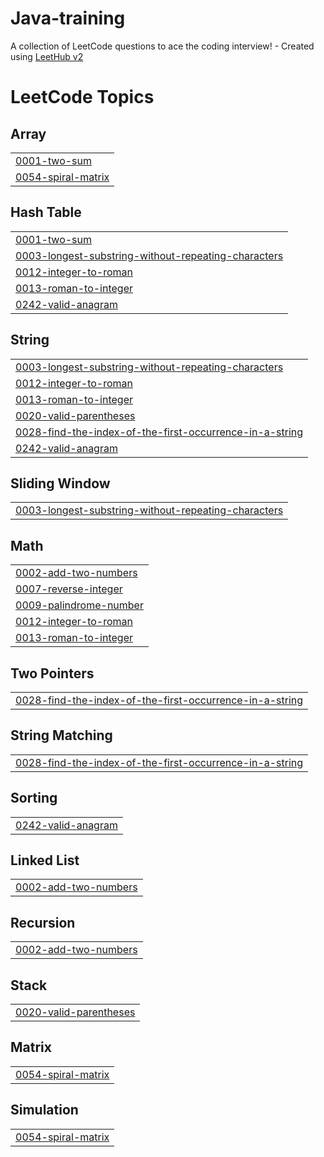 # Java-training
A collection of LeetCode questions to ace the coding interview! - Created using [LeetHub v2](https://github.com/arunbhardwaj/LeetHub-2.0)

<!---LeetCode Topics Start-->
# LeetCode Topics
## Array
|  |
| ------- |
| [0001-two-sum](https://github.com/sakthibalangk/Java-training/tree/master/0001-two-sum) |
| [0054-spiral-matrix](https://github.com/sakthibalangk/Java-training/tree/master/0054-spiral-matrix) |
## Hash Table
|  |
| ------- |
| [0001-two-sum](https://github.com/sakthibalangk/Java-training/tree/master/0001-two-sum) |
| [0003-longest-substring-without-repeating-characters](https://github.com/sakthibalangk/Java-training/tree/master/0003-longest-substring-without-repeating-characters) |
| [0012-integer-to-roman](https://github.com/sakthibalangk/Java-training/tree/master/0012-integer-to-roman) |
| [0013-roman-to-integer](https://github.com/sakthibalangk/Java-training/tree/master/0013-roman-to-integer) |
| [0242-valid-anagram](https://github.com/sakthibalangk/Java-training/tree/master/0242-valid-anagram) |
## String
|  |
| ------- |
| [0003-longest-substring-without-repeating-characters](https://github.com/sakthibalangk/Java-training/tree/master/0003-longest-substring-without-repeating-characters) |
| [0012-integer-to-roman](https://github.com/sakthibalangk/Java-training/tree/master/0012-integer-to-roman) |
| [0013-roman-to-integer](https://github.com/sakthibalangk/Java-training/tree/master/0013-roman-to-integer) |
| [0020-valid-parentheses](https://github.com/sakthibalangk/Java-training/tree/master/0020-valid-parentheses) |
| [0028-find-the-index-of-the-first-occurrence-in-a-string](https://github.com/sakthibalangk/Java-training/tree/master/0028-find-the-index-of-the-first-occurrence-in-a-string) |
| [0242-valid-anagram](https://github.com/sakthibalangk/Java-training/tree/master/0242-valid-anagram) |
## Sliding Window
|  |
| ------- |
| [0003-longest-substring-without-repeating-characters](https://github.com/sakthibalangk/Java-training/tree/master/0003-longest-substring-without-repeating-characters) |
## Math
|  |
| ------- |
| [0002-add-two-numbers](https://github.com/sakthibalangk/Java-training/tree/master/0002-add-two-numbers) |
| [0007-reverse-integer](https://github.com/sakthibalangk/Java-training/tree/master/0007-reverse-integer) |
| [0009-palindrome-number](https://github.com/sakthibalangk/Java-training/tree/master/0009-palindrome-number) |
| [0012-integer-to-roman](https://github.com/sakthibalangk/Java-training/tree/master/0012-integer-to-roman) |
| [0013-roman-to-integer](https://github.com/sakthibalangk/Java-training/tree/master/0013-roman-to-integer) |
## Two Pointers
|  |
| ------- |
| [0028-find-the-index-of-the-first-occurrence-in-a-string](https://github.com/sakthibalangk/Java-training/tree/master/0028-find-the-index-of-the-first-occurrence-in-a-string) |
## String Matching
|  |
| ------- |
| [0028-find-the-index-of-the-first-occurrence-in-a-string](https://github.com/sakthibalangk/Java-training/tree/master/0028-find-the-index-of-the-first-occurrence-in-a-string) |
## Sorting
|  |
| ------- |
| [0242-valid-anagram](https://github.com/sakthibalangk/Java-training/tree/master/0242-valid-anagram) |
## Linked List
|  |
| ------- |
| [0002-add-two-numbers](https://github.com/sakthibalangk/Java-training/tree/master/0002-add-two-numbers) |
## Recursion
|  |
| ------- |
| [0002-add-two-numbers](https://github.com/sakthibalangk/Java-training/tree/master/0002-add-two-numbers) |
## Stack
|  |
| ------- |
| [0020-valid-parentheses](https://github.com/sakthibalangk/Java-training/tree/master/0020-valid-parentheses) |
## Matrix
|  |
| ------- |
| [0054-spiral-matrix](https://github.com/sakthibalangk/Java-training/tree/master/0054-spiral-matrix) |
## Simulation
|  |
| ------- |
| [0054-spiral-matrix](https://github.com/sakthibalangk/Java-training/tree/master/0054-spiral-matrix) |
<!---LeetCode Topics End-->